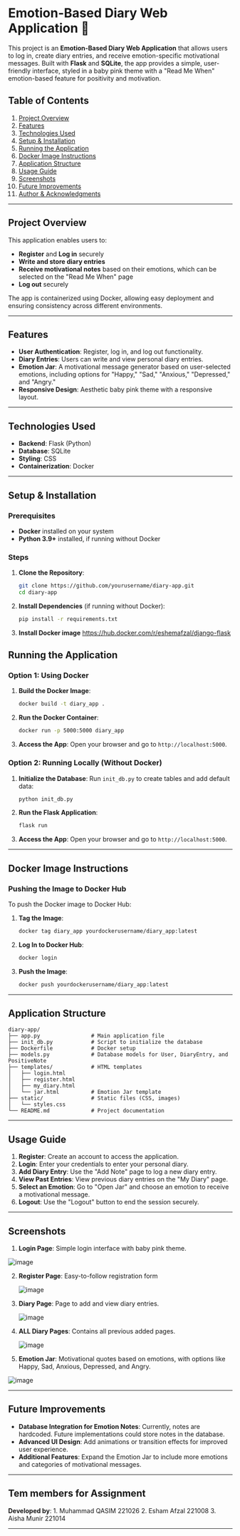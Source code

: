 #

# Emotion-Based Diary Web Application 🌸

This project is an **Emotion-Based Diary Web Application** that allows users to log in, create diary entries, and receive emotion-specific motivational messages. Built with **Flask** and **SQLite**, the app provides a simple, user-friendly interface, styled in a baby pink theme with a "Read Me When" emotion-based feature for positivity and motivation.

## Table of Contents

1. [Project Overview](#project-overview)
2. [Features](#features)
3. [Technologies Used](#technologies-used)
4. [Setup & Installation](#setup--installation)
5. [Running the Application](#running-the-application)
6. [Docker Image Instructions](#docker-image-instructions)
7. [Application Structure](#application-structure)
8. [Usage Guide](#usage-guide)
9. [Screenshots](#screenshots)
10. [Future Improvements](#future-improvements)
11. [Author & Acknowledgments](#author--acknowledgments)

---

## Project Overview

This application enables users to:
- **Register** and **Log in** securely
- **Write and store diary entries**
- **Receive motivational notes** based on their emotions, which can be selected on the "Read Me When" page
- **Log out** securely

The app is containerized using Docker, allowing easy deployment and ensuring consistency across different environments.

---

## Features

- **User Authentication**: Register, log in, and log out functionality.
- **Diary Entries**: Users can write and view personal diary entries.
- **Emotion Jar**: A motivational message generator based on user-selected emotions, including options for "Happy," "Sad," "Anxious," "Depressed," and "Angry."
- **Responsive Design**: Aesthetic baby pink theme with a responsive layout.

---

## Technologies Used

- **Backend**: Flask (Python)
- **Database**: SQLite
- **Styling**: CSS
- **Containerization**: Docker

---

## Setup & Installation

### Prerequisites

- **Docker** installed on your system
- **Python 3.9+** installed, if running without Docker

### Steps

1. **Clone the Repository**:
    ```bash
    git clone https://github.com/yourusername/diary-app.git
    cd diary-app
    ```

2. **Install Dependencies** (if running without Docker):
    ```bash
    pip install -r requirements.txt
    ```

3. **Install Docker image**
    https://hub.docker.com/r/eshemafzal/django-flask




## Running the Application

### Option 1: Using Docker

1. **Build the Docker Image**:
    ```bash
    docker build -t diary_app .
    ```

2. **Run the Docker Container**:
    ```bash
    docker run -p 5000:5000 diary_app
    ```

3. **Access the App**:
   Open your browser and go to `http://localhost:5000`.

### Option 2: Running Locally (Without Docker)

1. **Initialize the Database**:
   Run `init_db.py` to create tables and add default data:
    ```bash
    python init_db.py
    ```

2. **Run the Flask Application**:
    ```bash
    flask run
    ```

3. **Access the App**:
   Open your browser and go to `http://localhost:5000`.

---

## Docker Image Instructions

### Pushing the Image to Docker Hub

To push the Docker image to Docker Hub:

1. **Tag the Image**:
    ```bash
    docker tag diary_app yourdockerusername/diary_app:latest
    ```

2. **Log In to Docker Hub**:
    ```bash
    docker login
    ```

3. **Push the Image**:
    ```bash
    docker push yourdockerusername/diary_app:latest
    ```

---

## Application Structure

```
diary-app/
├── app.py                # Main application file
├── init_db.py            # Script to initialize the database
├── Dockerfile            # Docker setup
├── models.py             # Database models for User, DiaryEntry, and PositiveNote
├── templates/            # HTML templates
│   ├── login.html
│   ├── register.html
│   ├── my_diary.html
│   └── jar.html          # Emotion Jar template
├── static/               # Static files (CSS, images)
│   └── styles.css
└── README.md             # Project documentation
```

---

## Usage Guide

1. **Register**: Create an account to access the application.
2. **Login**: Enter your credentials to enter your personal diary.
3. **Add Diary Entry**: Use the "Add Note" page to log a new diary entry.
4. **View Past Entries**: View previous diary entries on the "My Diary" page.
5. **Select an Emotion**: Go to "Open Jar" and choose an emotion to receive a motivational message.
6. **Logout**: Use the "Logout" button to end the session securely.

---

## Screenshots

1. **Login Page**: Simple login interface with baby pink theme.
   
![image](https://github.com/user-attachments/assets/081b1821-b7e0-4335-b3c2-4039f6bebd60)



   
2. **Register Page**: Easy-to-follow registration form

   ![image](https://github.com/user-attachments/assets/60157a0b-a7ce-4875-baf0-a63e2deb694c)

3. **Diary Page**: Page to add and view diary entries.

   ![image](https://github.com/user-attachments/assets/454bc964-5247-452d-bbbe-3294fac2f0ba)

4. **ALL Diary Pages**: Contains all previous added pages.

   ![image](https://github.com/user-attachments/assets/9a50b87b-a7c4-481f-a928-c4e5cbcb1239)


6. **Emotion Jar**: Motivational quotes based on emotions, with options like Happy, Sad, Anxious, Depressed, and Angry.


![image](https://github.com/user-attachments/assets/c5691d21-766a-4ad9-b3b9-d30155fc4772)



---

## Future Improvements

- **Database Integration for Emotion Notes**: Currently, notes are hardcoded. Future implementations could store notes in the database.
- **Advanced UI Design**: Add animations or transition effects for improved user experience.
- **Additional Features**: Expand the Emotion Jar to include more emotions and categories of motivational messages.

---

## Tem members for Assignment

**Developed by**: 1. Muhammad QASIM 221026
                  2. Esham Afzal 221008
                  3. Aisha Munir 221014





---

